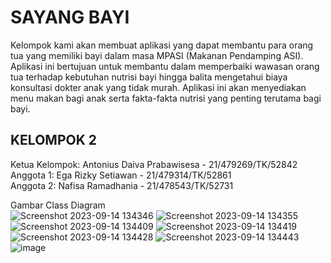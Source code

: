 # SAYANG BAYI

Kelompok kami akan membuat aplikasi yang dapat membantu para orang tua yang memiliki bayi dalam masa MPASI (Makanan Pendamping ASI). Aplikasi ini bertujuan untuk membantu dalam memperbaiki wawasan orang tua terhadap kebutuhan nutrisi bayi hingga balita mengetahui biaya konsultasi dokter anak yang tidak murah. Aplikasi ini akan menyediakan menu makan bagi anak serta fakta-fakta nutrisi yang penting terutama bagi bayi.

## KELOMPOK 2 <br>
Ketua Kelompok: Antonius Daiva Prabawisesa - 21/479269/TK/52842 <br>
Anggota 1: Ega Rizky Setiawan - 21/479314/TK/52861 <br>
Anggota 2: Nafisa Ramadhania - 21/478543/TK/52731 <br>

Gambar Class Diagram <br>
![Screenshot 2023-09-14 134346](https://github.com/EgaTypeR/SayangBayi/assets/91113046/efc3fd78-b828-4281-96c8-12b22d8d1c39)
![Screenshot 2023-09-14 134355](https://github.com/EgaTypeR/SayangBayi/assets/91113046/119cfb52-000f-4fbe-aabb-78b31594c0d5)
![Screenshot 2023-09-14 134409](https://github.com/EgaTypeR/SayangBayi/assets/91113046/c8210f57-2a42-4447-be74-844090d5a8ea)
![Screenshot 2023-09-14 134419](https://github.com/EgaTypeR/SayangBayi/assets/91113046/fd22b629-2f46-44e7-8fc1-43bea1325a70)
![Screenshot 2023-09-14 134428](https://github.com/EgaTypeR/SayangBayi/assets/91113046/b2465dbe-0ba6-4d30-bbe7-905982a87b8f)
![Screenshot 2023-09-14 134443](https://github.com/EgaTypeR/SayangBayi/assets/91113046/3952948c-bfdd-43e0-a1f8-2304aa757b4e)
![image](https://github.com/EgaTypeR/SayangBayi/assets/91113046/60b8dc4e-bdbb-48e3-b1c9-696ec36c7b45)
